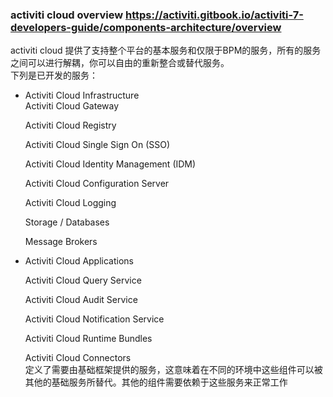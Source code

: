 ### activiti cloud overview   https://activiti.gitbook.io/activiti-7-developers-guide/components-architecture/overview
activiti cloud 提供了支持整个平台的基本服务和仅限于BPM的服务，所有的服务之间可以进行解耦，你可以自由的重新整合或替代服务。  
下列是已开发的服务：  
- Activiti Cloud Infrastructure  
    ​Activiti Cloud Gateway​

    ​Activiti Cloud Registry​

    ​Activiti Cloud Single Sign On (SSO)​

    ​Activiti Cloud Identity Management (IDM)​

    ​Activiti Cloud Configuration Server​

    ​Activiti Cloud Logging​

    Storage / Databases

    Message Brokers  
-  Activiti Cloud Applications

    ​Activiti Cloud Query Service​

    ​Activiti Cloud Audit Service​

    ​Activiti Cloud Notification Service​

    ​Activiti Cloud Runtime Bundles​

    ​Activiti Cloud Connectors  
定义了需要由基础框架提供的服务，这意味着在不同的环境中这些组件可以被其他的基础服务所替代。其他的组件需要依赖于这些服务来正常工作  

